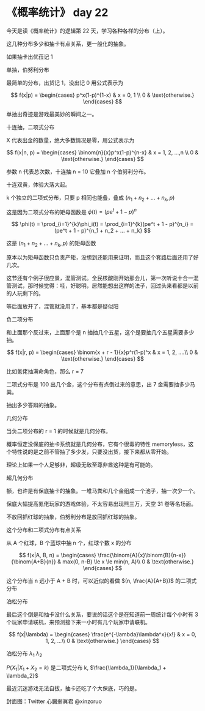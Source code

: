 # 《概率统计》 day 22

今天是读《概率统计》的逻辑第 22 天，学习各种各样的分布（上）。

这几种分布多少和抽卡有点关系，更一般化的抽象。

如果抽卡出优菈记 1

单抽，伯努利分布

最简单的分布，出货记 1，没出记 0 用公式表示为

$$
f(x|p) =
\begin{cases}
p^x(1-p)^{1-x} & x = 0, 1 \\
0              & \text{otherwise.}
\end{cases}
$$

单抽出奇迹是游戏最美妙的瞬间之一。

<!-- X 代表抽卡结果，单抽出马粪记为 0，单抽出金记为 1 -->

十连抽，二项式分布

X 代表出金的数量，绝大多数情况是零，用公式表示为

$$
f(x|n, p) =
\begin{cases}
\binom{n}{x}p^x(1-p)^{n-x} & x = 1, 2, ...,n \\
0                          & \text{otherwise.}
\end{cases}
$$

参数 n 代表总次数，十连抽 n = 10 它叠加 n 个伯努利分布。

十连双黄，体验大落大起。

k 个独立的二项式分布，只要 p 相同也能叠，叠成 $(n_1 + n_2 + ... + n_k, p)$

这是因为二项式分布的矩母函数是 $\phi(t) = (pe^t + 1 - p)^n$

$$
\phi(t) = \prod_{i=1}^{k}\phi_i(t) = \prod_{i=1}^{k}(pe^t + 1 - p)^{n_i} = (pe^t + 1 - p)^{n_1 + n_2 + ... + n_k}
$$

这是 $(n_1 + n_2 + ... + n_k, p)$ 的矩母函数

原本以为矩母函数只负责产矩，没想到还能用来证明，而且这个套路后面还用了好几次。

这节还有个例子很应景，混管测试。全民核酸刚开始那会儿，第一次听说十合一混管测试，那时候觉得：哇，好聪明，居然能想出这样的法子，回过头来看都是以前的人玩剩下的。

等后面放开了，混管就没用了，基本都是疑似阳



负二项分布

和上面那个反过来，上面那个是 n 抽抽几个五星，这个是要抽几个五星需要多少抽。


$$
f(x|r, p) =
\begin{cases}
\binom{x + r - 1}{x}p^r(1-p)^x  & x = 1, 2, ....\\
0                               & \text{otherwise.}
\end{cases}
$$


比如氪佬抽满命角色，那么 r = 7

二项式分布是 100 出几个金，这个分布有点倒过来的意思，出 7 金需要抽多少马粪。


抽出多少答辩的抽象。

几何分布

当负二项分布的 r = 1 的时候就是几何分布。

概率恒定没保底的抽卡系统就是几何分布，它有个很毒的特性 memoryless，这个特性说的是之前不管抽了多少发，只要没出货，接下来都从零开始。

理论上如果一个人足够非，超级无敌至尊非酋这种是有可能的。


超几何分布

额，也许是有保底抽卡的抽象。一堆马粪和几个金组成一个池子，抽一次少一个。

保底大幅提高氪佬玩家的游戏体验，不太容易出现熊三万，天空 31 卷等名场面。



不放回抓红球的抽象，伯努利分布是放回抓红球的抽象。

这个分布和二项式分布有点关系

从 A 个红球，B 个蓝球中抽 n 个，红球个数 x 的分布

$$
f(x|A, B, n) =
\begin{cases}
\frac{\binom{A}{x}\binom{B}{n-x}}{\binom{A+B}{n}}   & max(0, n-B) \le x \le min(n, A)\\
0                                                   & \text{otherwise.}
\end{cases}
$$

这个分布当 n 远小于 A + B 时，可以近似的看做 $(n, \frac{A}{A+B})$ 的二项式分布




泊松分布

最后这个倒是和抽卡没什么关系，要说的话这个是在知道前一周统计每个小时有 3 个玩家申请联机，来预测接下来一小时有几个玩家申请联机。

$$
f(x|\lambda) =
\begin{cases}
\frac{e^{-\lambda}\lambda^x}{x!}    & x = 0, 1, 2, ...\\
0                                   & \text{otherwise.}
\end{cases}
$$

泊松分布 $\lambda_1$ $\lambda_2$

$P(X_1|X_1 + X_2 = k)$ 是二项式分布 k, $\frac{\lambda_1}{\lambda_1 + \lambda_2}$

最近沉迷游戏无法自拔，抽卡还吃了个大保底，巧的是。

封面图：Twitter 心臓弱眞君 @xinzoruo